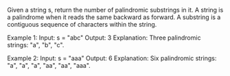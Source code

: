 Given a string s, return the number of palindromic substrings in it. 
A string is a palindrome when it reads the same backward as forward. 
A substring is a contiguous sequence of characters within the string. 
  
Example 1: 
Input: s = "abc" 
Output: 3 
Explanation: Three palindromic strings: "a", "b", "c". 

Example 2: 
Input: s = "aaa" 
Output: 6 
Explanation: Six palindromic strings: "a", "a", "a", "aa", "aa", "aaa". 

